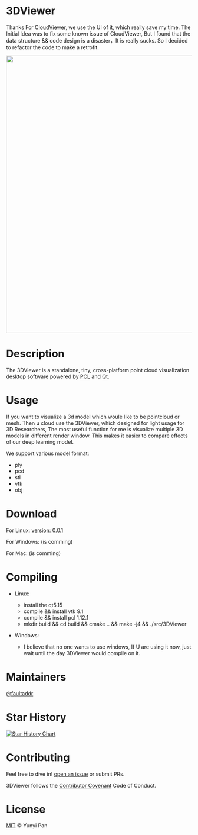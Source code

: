 # 3DViewer
Thanks For [CloudViewer](https://github.com/nightn/CloudViewer), we use the UI of it, which really save my time. The Initial Idea was to fix some known issue of CloudViewer, But I found that the data structure && code design is a disaster，It is really sucks. So I decided to refactor the code to make a retrofit.

<img  src="https://s1.ax1x.com/2022/06/04/XduaBq.png" width="750" align="center" />

# Description
The 3DViewer is a standalone, tiny, cross-platform point cloud visualization desktop software powered by [PCL](https://github.com/PointCloudLibrary/pcl) and [Qt](https://www.qt.io/).

# Usage
If you want to visualize a 3d model which woule like to be pointcloud or mesh. Then u cloud use the 3DViewer, which designed for light usage for 3D Researchers, The most useful function for me is visualize multiple 3D models in different render window. This makes it easier to compare effects of our deep learning model.

We support various model format:
- ply
- pcd
- stl
- vtk
- obj

# Download
For Linux: [version: 0.0.1](https://github.com/faultaddr/3DViewer/releases/download/0.0.1/3DViewer)

For Windows: (is comming)

For Mac: (is comming)

# Compiling
- Linux:
    - install the qt5.15
    - compile && install vtk 9.1
    - compile && install pcl 1.12.1
    - mkdir build && cd build && cmake .. && make -j4 && ./src/3DViewer

- Windows:
    - I believe that no one wants to use windows, If U are using it now, just wait until the day 3DViewer would compile on it.



# Maintainers

[@faultaddr](https://github.com/faultaddr)

# Star History

[![Star History Chart](https://api.star-history.com/svg?repos=faultaddr/3DViewer&type=Date)](https://star-history.com/#bytebase/star-history&Date)

# Contributing

Feel free to dive in! [open an issue](https://github.com/faultaddr/3DViewer/issues/new) or submit PRs.


3DViewer follows the  [Contributor Covenant](http://contributor-covenant.org/version/1/3/0/) Code of Conduct.


# License

[MIT](LICENSE) © Yunyi Pan
